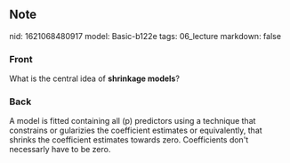 ## Note
nid: 1621068480917
model: Basic-b122e
tags: 06_lecture
markdown: false

### Front
What is the central idea of <b>shrinkage models</b>?

### Back
A model is fitted containing all \(p\) predictors using a technique that constrains or gularizies the coefficient estimates or equivalently, that shrinks the coefficient estimates towards zero. Coefficients don't necessarly have to be zero.
